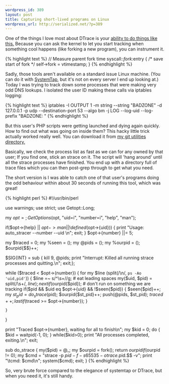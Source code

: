 ```yaml
--- 
wordpress_id: 389
layout: post
title: Capturing short-lived programs on Linux
wordpress_url: http://serialized.net/?p=389
---
```

One of the things I love most about DTrace is your [ability to do things like this.](http://www.brendangregg.com/DTrace/shortlived.d) Because you can ask the kernel to let you start tracking when something cool happens (like forking a new program), you can instrument it.

{% highlight text %}
// Measure parent fork time
syscall::*fork*:entry { /* save start of fork */
	self->fork = vtimestamp;
}
{% endhighlight %}

Sadly, those tools aren't available on a standard issue Linux machine. (You can do it with [SystemTap](http://sourceware.org/systemtap/wiki/systemtapstarters), but it's not on every server I end up looking at.) Today I was trying to track down some processes that were making very odd DNS lookups. I isolated the user ID making these calls via iptables logging:

{% highlight text %}
iptables -I OUTPUT 1 -m string --string "BADZONE" -d 127.0.0.1 -p udp --destination-port 53 --algo bm -j LOG --log-uid --log-prefix "BADZONE: "
{% endhighlight %}

But this user's PHP scripts were getting launched and dying again quickly. How to find out what was going on inside them? This hacky little trick actually worked really well. You can download it from [my git utilities directory.](http://axis.serialized.net/gitweb/?p=utilities.git;a=blob_plain;f=auto_stracer;hb=HEAD)

Basically, we check the process list as fast as we can for any owned by that user; If you find one, stick an strace on it. The script will 'hang around' until all the strace processes have finished. You end up with a directory full of trace files which you can then post-grep through to get what you need.

The short version is I was able to catch one of that user's programs doing the odd behaviour within about 30 seconds of running this tool, which was great!

{% highlight perl %}
#!/usr/bin/perl

use warnings;
use strict;
use Getopt::Long;

my $opt = {};
GetOptions($opt, "uid=i", "number=i", "help", "man");

if($opt->{help} || $opt->{man} || !defined($opt->{uid})) {
    print "Usage: auto_stracer --number <processes to capture> --uid <numeric uid>\n";
    exit; 
}
$opt->{number} ||= 5;

my $traced = 0;
my %seen = ();
my @pids = ();
my %ourpid = ();
$ourpid{$$}++;

$SIG{INT} = sub { kill 9, @pids; print "Interrupt: Killed all running strace processes and quitting.\n"; exit;};

while ($traced < $opt->{number}) {
    for my $line (split(/\n/, `ps -Ao 'uid,pid'`)) {
        $line =~ s/^\s+//g; # eat leading spaces
        my($uid, $pid) = split(/\s+/, $line);
        next if($ourpid{$pid}); # don't run on something we are tracking
        if($pid && $uid eq $opt->{uid} && !$seen{$pid}) {
            $seen{$pid}++;
            my $st_pid = do_strace($pid);
            $ourpid{$st_pid}++;
            push(@pids, $st_pid);
            $traced++;
            last if ($traced >= $opt->{number});
        }
    
    }
}

print "Traced $opt->{number}, waiting for all to finish\n";
my $kid = 0;
do {
      $kid = waitpid(-1, 0);
} while($kid>0);
print "All processes completed, exiting.\n";
exit;

sub do_strace {
    my($pid) = @_;
    my $ourpid = fork();
    return $ourpid if($ourpid != 0);
    my $cmd = "strace -p $pid -f -s 65535 -o trace.$pid.$$ -v";
    print "\tcmd: $cmd\n";
    system($cmd);
    exit;
}
{% endhighlight %}

So, very brute force compared to the elegance of systemtap or DTrace, but when you need it, it's still handy.
